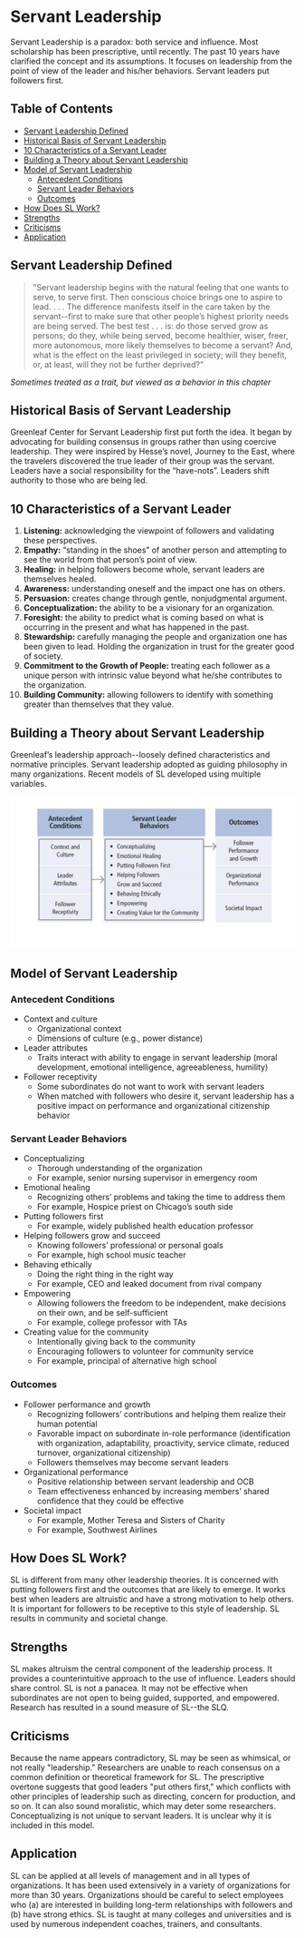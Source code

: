# Servant Leadership

Servant Leadership is a paradox: both service and influence. Most scholarship has been prescriptive, until recently. The past 10 years have clarified the concept and its assumptions. It focuses on leadership from the point of view of the leader and his/her behaviors. Servant leaders put followers first.

## Table of Contents

- [Servant Leadership Defined](#Servant-Leadership-Defined)
- [Historical Basis of Servant Leadership ](#Historical-Basis-of-Servant-Leadership)
- [10 Characteristics of a Servant Leader](#10-Characteristics-of-a-Servant-Leader)
- [Building a Theory about Servant Leadership](#Building-a-Theory-about-Servant-Leadership)
- [Model of Servant Leadership](#Model-of-Servant-Leadership)
  - [Antecedent Conditions](#Antecedent-Conditions)
  - [Servant Leader Behaviors](#Servant-Leader-Behaviors)
  - [Outcomes](#Outcomes)
- [How Does SL Work?](#How-Does-SL-Work?)
- [Strengths](#Strengths)
- [Criticisms](#Criticisms)
- [Application](#Application)

## Servant Leadership Defined

> "Servant leadership begins with the natural feeling that one wants to serve, to serve first. Then conscious choice brings one to aspire to lead. . . . The difference manifests itself in the care taken by the servant--first to make sure that other people’s highest priority needs are being served. The best test . . . is: do those served grow as persons; do they, while being served, become healthier, wiser, freer, more autonomous, more likely themselves to become a servant? And, what is the effect on the least privileged in society; will they benefit, or, at least, will they not be further deprived?”

_Sometimes treated as a trait, but viewed as a behavior in this chapter_

## Historical Basis of Servant Leadership

Greenleaf Center for Servant Leadership first put forth the idea. It began by advocating for building consensus in groups rather than using coercive leadership. They were inspired by Hesse’s novel, Journey to the East, where the travelers discovered the true leader of their group was the servant. Leaders have a social responsibility for the “have-nots”. Leaders shift authority to those who are being led.

## 10 Characteristics of a Servant Leader

1. **Listening:** acknowledging the viewpoint of followers and validating these perspectives.
2. **Empathy:** “standing in the shoes” of another person and attempting to see the world from that person’s point of view.
3. **Healing:** in helping followers become whole, servant leaders are themselves healed.
4. **Awareness:** understanding oneself and the impact one has on others.
5. **Persuasion:** creates change through gentle, nonjudgmental argument.
6. **Conceptualization:** the ability to be a visionary for an organization.
7. **Foresight:** the ability to predict what is coming based on what is occurring in the present and what has happened in the past.
8. **Stewardship:** carefully managing the people and organization one has been given to lead. Holding the organization in trust for the greater good of society.
9. **Commitment to the Growth of People:** treating each follower as a unique person with intrinsic value beyond what he/she contributes to the organization.
10. **Building Community:** allowing followers to identify with something greater than themselves that they value.

## Building a Theory about Servant Leadership

Greenleaf’s leadership approach--loosely defined characteristics and normative principles. Servant leadership adopted as guiding philosophy in many organizations. Recent models of SL developed using multiple variables.

![Figure 10.1](../images/figure_10-1.png)

## Model of Servant Leadership

### Antecedent Conditions

- Context and culture
  - Organizational context
  - Dimensions of culture (e.g., power distance)
- Leader attributes
  - Traits interact with ability to engage in servant leadership (moral development, emotional intelligence, agreeableness, humility)
- Follower receptivity
  - Some subordinates do not want to work with servant leaders
  - When matched with followers who desire it, servant leadership has a positive impact on performance and organizational citizenship behavior

### Servant Leader Behaviors

- Conceptualizing
  - Thorough understanding of the organization
  - For example, senior nursing supervisor in emergency room
- Emotional healing
  - Recognizing others’ problems and taking the time to address them
  - For example, Hospice priest on Chicago’s south side
- Putting followers first
  - For example, widely published health education professor
- Helping followers grow and succeed
  - Knowing followers’ professional or personal goals
  - For example, high school music teacher
- Behaving ethically
  - Doing the right thing in the right way
  - For example, CEO and leaked document from rival company
- Empowering
  - Allowing followers the freedom to be independent, make decisions on their own, and be self-sufficient
  - For example, college professor with TAs
- Creating value for the community
  - Intentionally giving back to the community
  - Encouraging followers to volunteer for community service
  - For example, principal of alternative high school

### Outcomes

- Follower performance and growth
  - Recognizing followers’ contributions and helping them realize their human potential
  - Favorable impact on subordinate in-role performance (identification with organization, adaptability, proactivity, service climate, reduced turnover, organizational citizenship)
  - Followers themselves may become servant leaders
- Organizational performance
  - Positive relationship between servant leadership and OCB
  - Team effectiveness enhanced by increasing members’ shared confidence that they could be effective
- Societal impact
  - For example, Mother Teresa and Sisters of Charity
  - For example, Southwest Airlines

## How Does SL Work?

SL is different from many other leadership theories. It is concerned with putting followers first and the outcomes that are likely to emerge. It works best when leaders are altruistic and have a strong motivation to help others. It is important for followers to be receptive to this style of leadership. SL results in community and societal change.

## Strengths

SL makes altruism the central component of the leadership process. It provides a counterintuitive approach to the use of influence. Leaders should share control. SL is not a panacea. It may not be effective when subordinates are not open to being guided, supported, and empowered. Research has resulted in a sound measure of SL--the SLQ.

## Criticisms

Because the name appears contradictory, SL may be seen as whimsical, or not really "leadership." Researchers are unable to reach consensus on a common definition or theoretical framework for SL. The prescriptive overtone suggests that good leaders "put others first," which conflicts with other principles of leadership such as directing, concern for production, and so on. It can also sound moralistic, which may deter some researchers. Conceptualizing is not unique to servant leaders. It is unclear why it is included in this model.

## Application

SL can be applied at all levels of management and in all types of organizations. It has been used extensively in a variety of organizations for more than 30 years. Organizations should be careful to select employees who (a) are interested in building long-term relationships with followers and (b) have strong ethics. SL is taught at many colleges and universities and is used by numerous independent coaches, trainers, and consultants.
